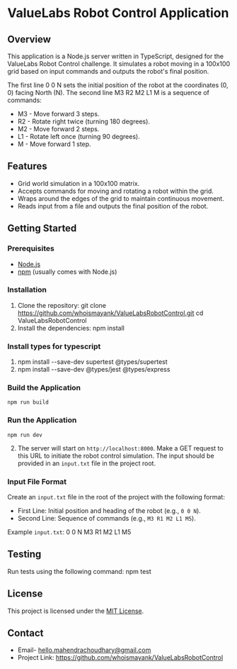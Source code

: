 # ValueLabs Robot Control Application

## Overview

This application is a Node.js server written in TypeScript, designed for the ValueLabs Robot Control challenge. It simulates a robot moving in a 100x100 grid based on input commands and outputs the robot's final position.

The first line 0 0 N sets the initial position of the robot at the coordinates (0, 0) facing North (N).
The second line M3 R2 M2 L1 M is a sequence of commands:
- M3 - Move forward 3 steps.
- R2 - Rotate right twice (turning 180 degrees).
- M2 - Move forward 2 steps.
- L1 - Rotate left once (turning 90 degrees).
- M - Move forward 1 step.

## Features

- Grid world simulation in a 100x100 matrix.
- Accepts commands for moving and rotating a robot within the grid.
- Wraps around the edges of the grid to maintain continuous movement.
- Reads input from a file and outputs the final position of the robot.

## Getting Started

### Prerequisites

- [Node.js](https://nodejs.org/)
- [npm](https://www.npmjs.com/) (usually comes with Node.js)

### Installation

1. Clone the repository:
    git clone https://github.com/whoismayank/ValueLabsRobotControl.git
    cd ValueLabsRobotControl    
2. Install the dependencies:
    npm install

### Install types for typescript
1. npm install --save-dev supertest @types/supertest
2. npm install --save-dev @types/jest @types/express
### Build the Application
    npm run build

### Run the Application
    npm run dev


2. The server will start on `http://localhost:8000`. Make a GET request to this URL to initiate the robot control simulation. The input should be provided in an `input.txt` file in the project root.

### Input File Format

Create an `input.txt` file in the root of the project with the following format:

- First Line: Initial position and heading of the robot (e.g., `0 0 N`).
- Second Line: Sequence of commands (e.g., `M3 R1 M2 L1 M5`).

Example `input.txt`:
0 0 N
M3 R1 M2 L1 M5

## Testing

Run tests using the following command:
    npm test


## License

This project is licensed under the [MIT License](LICENSE).

## Contact

- Email- [hello.mahendrachoudhary@gmail.com](mailto:hello.mahendrachoudhary@gmail.com)
- Project Link: https://github.com/whoismayank/ValueLabsRobotControl


